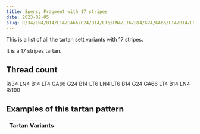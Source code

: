 ```yaml
---
title: Spens, Fragment with 17 stripes
date: 2023-02-05
slug: R/34/LN4/B14/LT4/GA66/G24/B14/LT6/LN4/LT6/B14/G24/GA66/LT4/B14/LN4/R/100
---
```

This is a list of all the tartan sett variants with 17 stripes.

It is a 17 stripes tartan.


## Thread count
R/34 LN4 B14 LT4 GA66 G24 B14 LT6 LN4 LT6 B14 G24 GA66 LT4 B14 LN4 R/100

## Examples of this tartan pattern

| Tartan Variants |
|---------------|
